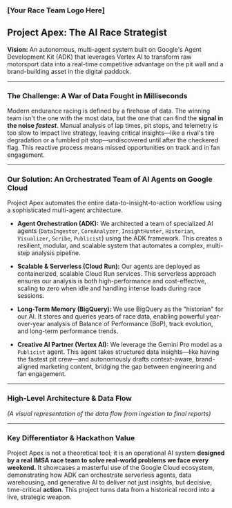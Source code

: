 ### **[Your Race Team Logo Here]**

## **Project Apex: The AI Race Strategist**

**Vision:** An autonomous, multi-agent system built on Google's Agent Development Kit (ADK) that leverages Vertex AI to transform raw motorsport data into a real-time competitive advantage on the pit wall and a brand-building asset in the digital paddock.

---

### **The Challenge: A War of Data Fought in Milliseconds**

Modern endurance racing is defined by a firehose of data. The winning team isn't the one with the most data, but the one that can find the **signal in the noise *fastest***. Manual analysis of lap times, pit stops, and telemetry is too slow to impact live strategy, leaving critical insights—like a rival's tire degradation or a fumbled pit stop—undiscovered until after the checkered flag. This reactive process means missed opportunities on track and in fan engagement.

---

### **Our Solution: An Orchestrated Team of AI Agents on Google Cloud**

Project Apex automates the entire data-to-insight-to-action workflow using a sophisticated multi-agent architecture.

*   **Agent Orchestration (ADK):** We architected a team of specialized AI agents (`DataIngestor`, `CoreAnalyzer`, `InsightHunter`, `Historian`, `Visualizer`, `Scribe`, `Publicist`) using the ADK framework. This creates a resilient, modular, and scalable system that automates a complex, multi-step analysis pipeline.

*   **Scalable & Serverless (Cloud Run):** Our agents are deployed as containerized, scalable Cloud Run services. This serverless approach ensures our analysis is both high-performance and cost-effective, scaling to zero when idle and handling intense loads during race sessions.

*   **Long-Term Memory (BigQuery):** We use BigQuery as the "historian" for our AI. It stores and queries years of race data, enabling powerful year-over-year analysis of Balance of Performance (BoP), track evolution, and long-term performance trends.

*   **Creative AI Partner (Vertex AI):** We leverage the Gemini Pro model as a `Publicist` agent. This agent takes structured data insights—like having the fastest pit crew—and autonomously drafts context-aware, brand-aligned marketing content, bridging the gap between engineering and fan engagement.

---

### **High-Level Architecture & Data Flow**


*(A visual representation of the data flow from ingestion to final reports)*

---

### **Key Differentiator & Hackathon Value**

Project Apex is not a theoretical tool; it is an operational AI system **designed by a real IMSA race team to solve real-world problems we face every weekend.** It showcases a masterful use of the Google Cloud ecosystem, demonstrating how ADK can orchestrate serverless agents, data warehousing, and generative AI to deliver not just insights, but decisive, time-critical **action**. This project turns data from a historical record into a live, strategic weapon.